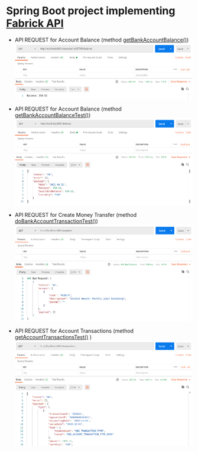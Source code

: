 # Spring Boot project implementing [Fabrick API](https://docs.fabrick.com/platform/apis/gbs-banking-account-cash-v4.0)

* API REQUEST for Account Balance (method [getBankAccountBalance()](https://github.com/ovidiu-birgu/fabrick-api-demo/blob/main/fabrick-demo/src/main/java/com/example/fabrickdemo/BankController.java))
![alt text](https://github.com/ovidiu-birgu/fabrick-api-demo/blob/main/fabrick-demo/src/main/resources/balance1.png?raw=true)

* API REQUEST for Account Balance (method [getBankAccountBalanceTest()](https://github.com/ovidiu-birgu/fabrick-api-demo/blob/main/fabrick-demo/src/main/java/com/example/fabrickdemo/BankController.java))
![alt text](https://github.com/ovidiu-birgu/fabrick-api-demo/blob/main/fabrick-demo/src/main/resources/balance2.png?raw=true)

* API REQUEST for Create Money Transfer (method [doBankAccountTransactionTest()](https://github.com/ovidiu-birgu/fabrick-api-demo/blob/main/fabrick-demo/src/main/java/com/example/fabrickdemo/BankController.java))
![alt text](https://github.com/ovidiu-birgu/fabrick-api-demo/blob/main/fabrick-demo/src/main/resources/payment1.png?raw=true)

* API REQUEST for Account Transactions (method [getAccountTransactionsTest()](https://github.com/ovidiu-birgu/fabrick-api-demo/blob/main/fabrick-demo/src/main/java/com/example/fabrickdemo/BankController.java) )
![alt text](https://github.com/ovidiu-birgu/fabrick-api-demo/blob/main/fabrick-demo/src/main/resources/transactions1.png?raw=true)
